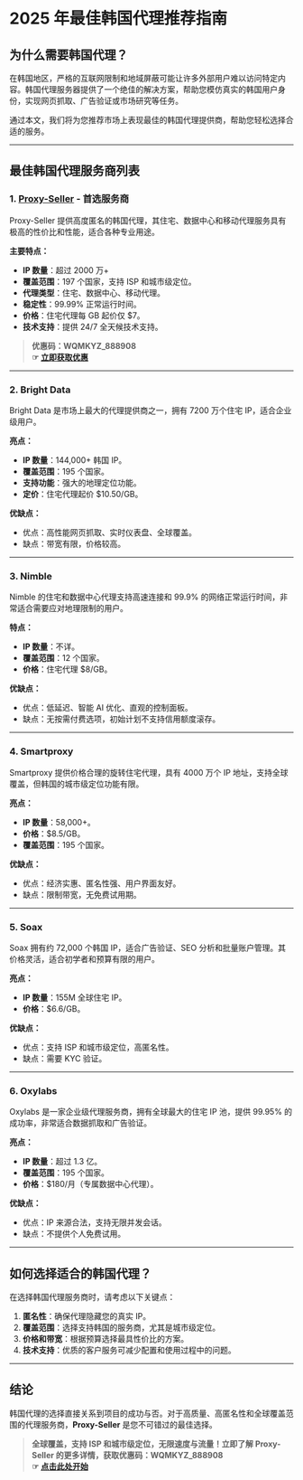 # 2025 年最佳韩国代理推荐指南



## 为什么需要韩国代理？

在韩国地区，严格的互联网限制和地域屏蔽可能让许多外部用户难以访问特定内容。韩国代理服务器提供了一个绝佳的解决方案，帮助您模仿真实的韩国用户身份，实现网页抓取、广告验证或市场研究等任务。

通过本文，我们将为您推荐市场上表现最佳的韩国代理提供商，帮助您轻松选择合适的服务。

---

## 最佳韩国代理服务商列表

### 1. [Proxy-Seller](https://bit.ly/proxy-seller-coupon) - 首选服务商

Proxy-Seller 提供高度匿名的韩国代理，其住宅、数据中心和移动代理服务具有极高的性价比和性能，适合各种专业用途。

**主要特点：**
- **IP 数量**：超过 2000 万+
- **覆盖范围**：197 个国家，支持 ISP 和城市级定位。
- **代理类型**：住宅、数据中心、移动代理。
- **稳定性**：99.99% 正常运行时间。
- **价格**：住宅代理每 GB 起价仅 $7。
- **技术支持**：提供 24/7 全天候技术支持。

> **优惠码：WQMKYZ_888908**  
> **☞ [立即获取优惠](https://bit.ly/proxy-seller-coupon)**

---

### 2. Bright Data

Bright Data 是市场上最大的代理提供商之一，拥有 7200 万个住宅 IP，适合企业级用户。

**亮点：**
- **IP 数量**：144,000+ 韩国 IP。
- **覆盖范围**：195 个国家。
- **支持功能**：强大的地理定位功能。
- **定价**：住宅代理起价 $10.50/GB。

**优缺点：**
- 优点：高性能网页抓取、实时仪表盘、全球覆盖。
- 缺点：带宽有限，价格较高。

---

### 3. Nimble

Nimble 的住宅和数据中心代理支持高速连接和 99.9% 的网络正常运行时间，非常适合需要应对地理限制的用户。

**特点：**
- **IP 数量**：不详。
- **覆盖范围**：12 个国家。
- **价格**：住宅代理 $8/GB。

**优缺点：**
- 优点：低延迟、智能 AI 优化、直观的控制面板。
- 缺点：无按需付费选项，初始计划不支持信用额度滚存。

---

### 4. Smartproxy

Smartproxy 提供价格合理的旋转住宅代理，具有 4000 万个 IP 地址，支持全球覆盖，但韩国的城市级定位功能有限。

**亮点：**
- **IP 数量**：58,000+。
- **价格**：$8.5/GB。
- **覆盖范围**：195 个国家。

**优缺点：**
- 优点：经济实惠、匿名性强、用户界面友好。
- 缺点：限制带宽，无免费试用期。

---

### 5. Soax

Soax 拥有约 72,000 个韩国 IP，适合广告验证、SEO 分析和批量账户管理。其价格灵活，适合初学者和预算有限的用户。

**亮点：**
- **IP 数量**：155M 全球住宅 IP。
- **价格**：$6.6/GB。

**优缺点：**
- 优点：支持 ISP 和城市级定位，高匿名性。
- 缺点：需要 KYC 验证。

---

### 6. Oxylabs

Oxylabs 是一家企业级代理服务商，拥有全球最大的住宅 IP 池，提供 99.95% 的成功率，非常适合数据抓取和广告验证。

**亮点：**
- **IP 数量**：超过 1.3 亿。
- **覆盖范围**：195 个国家。
- **价格**：$180/月（专属数据中心代理）。

**优缺点：**
- 优点：IP 来源合法，支持无限并发会话。
- 缺点：不提供个人免费试用。

---

## 如何选择适合的韩国代理？

在选择韩国代理服务商时，请考虑以下关键点：
1. **匿名性**：确保代理隐藏您的真实 IP。
2. **覆盖范围**：选择支持韩国的服务商，尤其是城市级定位。
3. **价格和带宽**：根据预算选择最具性价比的方案。
4. **技术支持**：优质的客户服务可减少配置和使用过程中的问题。

---

## 结论

韩国代理的选择直接关系到项目的成功与否。对于高质量、高匿名性和全球覆盖范围的代理服务商，**Proxy-Seller** 是您不可错过的最佳选择。

> **全球覆盖，支持 ISP 和城市级定位，无限速度与流量！立即了解 Proxy-Seller 的更多详情，获取优惠码：WQMKYZ_888908**  
> **☞ [点击此处开始](https://bit.ly/proxy-seller-coupon)**
